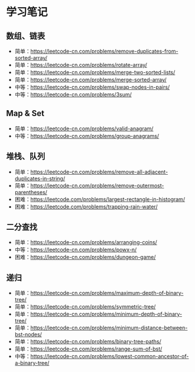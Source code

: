 # 学习笔记

## 数组、链表
- 简单：https://leetcode-cn.com/problems/remove-duplicates-from-sorted-array/
- 简单：https://leetcode-cn.com/problems/rotate-array/
- 简单：https://leetcode-cn.com/problems/merge-two-sorted-lists/
- 简单：https://leetcode-cn.com/problems/merge-sorted-array/
- 中等：https://leetcode-cn.com/problems/swap-nodes-in-pairs/
- 中等：https://leetcode-cn.com/problems/3sum/

## Map & Set
- 简单：https://leetcode-cn.com/problems/valid-anagram/
- 中等：https://leetcode-cn.com/problems/group-anagrams/

## 堆栈、队列
- 简单：https://leetcode-cn.com/problems/remove-all-adjacent-duplicates-in-string/
- 简单：https://leetcode-cn.com/problems/remove-outermost-parentheses/
- 困难：https://leetcode.com/problems/largest-rectangle-in-histogram/
- 困难：https://leetcode.com/problems/trapping-rain-water/

## 二分查找
- 简单：https://leetcode-cn.com/problems/arranging-coins/
- 中等：https://leetcode-cn.com/problems/powx-n/
- 困难：https://leetcode-cn.com/problems/dungeon-game/

## 递归
- 简单：https://leetcode-cn.com/problems/maximum-depth-of-binary-tree/
- 简单：https://leetcode-cn.com/problems/symmetric-tree/
- 简单：https://leetcode-cn.com/problems/minimum-depth-of-binary-tree/
- 简单：https://leetcode-cn.com/problems/minimum-distance-between-bst-nodes/
- 简单：https://leetcode-cn.com/problems/binary-tree-paths/
- 简单：https://leetcode-cn.com/problems/range-sum-of-bst/
- 中等：https://leetcode-cn.com/problems/lowest-common-ancestor-of-a-binary-tree/
